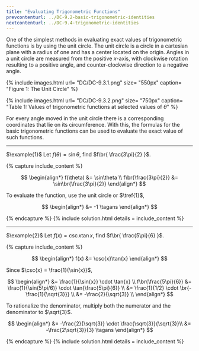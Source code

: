 ```yaml
---
title: "Evaluating Trigonometric Functions"
prevcontenturl: ../DC-9.2-basic-trigonometric-identities
nextcontenturl: ../DC-9.4-trigonometric-identities
---
```



One of the simplest methods in evaluating exact values of trigonometric functions is by using the unit circle. The unit circle is a circle in a cartesian plane with a radius of one and has a center located on the origin. Angles in a unit circle are measured from the positive $x$-axis, with clockwise rotation resulting to a positive angle, and counter-clockwise direction to a negative angle.

{% include images.html 
	url= "DC/DC-9.3.1.png" 
	size= "550px"
	caption= "Figure 1: The Unit Circle"
%} 




{% include images.html 
	url= "DC/DC-9.3.2.png" 
	size= "750px"
    caption= "Table 1: Values of trigonometric functions at selected values of $\theta$"
%} 



For every angle moved in the unit circle there is a corresponding coordinates that lie on its circumference. With this, the formulas for the basic trigonometric functions can be used to evaluate the exact value of such functions. 


---
$\example{1}$
Let
$f(\theta) = \sin\theta$, find $f\br{ \frac{3\pi}{2} }$.

{% capture include_content %}

$$
\begin{align*}
	f(\theta) &= \sin\theta \\
	f\br{\frac{3\pi}{2}} &= \sin\br{\frac{3\pi}{2}}
\end{align*}
$$

To evaluate the function, use the unit circle or $\tref{1}$,

$$
\begin{align*}
	&= -1	\tagans
\end{align*}
$$

{% endcapture %}
{% include solution.html details = include_content %}









---
$\example{2}$
Let
$f(x) = \csc{x}\tan{x}$, find $f\br{ \frac{5\pi}{6} }$.

{% capture include_content %}

$$
\begin{align*}
	f(x) &= \csc{x}\tan{x}
\end{align*}
$$

Since $\csc{x} = \frac{1}{\sin{x}}$,

$$
\begin{align*}
	&= \frac{1}{\sin{x}} \cdot \tan{x} \\
	f\br{\frac{5\pi}{6}} &= \frac{1}{\sin(5\pi/6)} \cdot \tan{\frac{5\pi}{6}} \\
	&= \frac{1}{1/2} \cdot \br{-\frac{1}{\sqrt{3}}} \\
	&= -\frac{2}{\sqrt{3}} \\
\end{align*}
$$

To rationalize the denominator, multiply both the numerator and the denominator to $\sqrt{3}$.

$$
\begin{align*}
	&= -\frac{2}{\sqrt{3}} \cdot \frac{\sqrt{3}}{\sqrt{3}}\\
	&= -\frac{2\sqrt{3}}{3}	\tagans
\end{align*}
$$

{% endcapture %}
{% include solution.html details = include_content %}